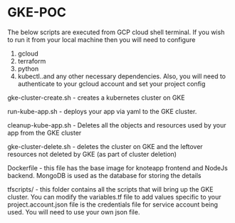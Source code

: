 # GKE-POC

The below scripts are executed from GCP cloud shell terminal. If you wish to run it from your local machine then you will need to configure
1. gcloud
2. terraform
3. python 
4. kubectl..and any other necessary dependencies.
Also, you will need to authenticate to your gcloud account and set your project config

gke-cluster-create.sh - creates a kubernetes cluster on GKE

run-kube-app.sh - deploys your app via yaml to the GKE cluster.

cleanup-kube-app.sh - Deletes all the objects and resources used by your app from the GKE cluster

gke-cluster-delete.sh - deletes the cluster on GKE and the leftover resources not deleted by GKE (as part of cluster deletion)

Dockerfile - this file has the base image for knoteapp frontend and NodeJs backend. MongoDB is used as the database for storing the details

tfscripts/ - this folder contains all the scripts that will bring up the GKE cluster. You can modify the variables.tf file to add values specific to your project.account.json file is the credentials file for service account being used. You will need to use your own json file.

